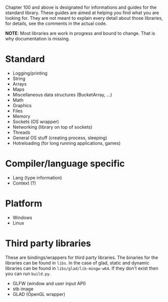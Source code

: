 Chapter 100 and above is designated for informations and guides for the standard library. These guides are aimed at helping you find what you are looking for. They are not meant to explain every detail about those libraries, for details, see the comments in the actual code.

**NOTE**: Most libraries are work in progress and bound to change. That is why documentation is missing.

# Standard
- Logging/printing
- String
- Arrays
- Maps
- Miscellaneous data structures (BucketArray, ...)
- Math
- Graphics
- Files
- Memory
- Sockets (OS wrapper)
- Networking (library on top of sockets)
- Threads
- General OS stuff (creating process, sleeping)
- Hotreloading (for long running applications, games)

# Compiler/language specific
- Lang (type information)
- Context (?)

# Platform
- Windows
- Linux

# Third party libraries
These are bindings/wrappers for third party libraries. The binaries for the libraries can be found in `libs`. In the case of glad, static and dynamic libraries can be found in `libs/glad/lib-mingw-w64`. If they don't exist then you can run `build.py`.

- GLFW (window and user input API)
- stb image
- GLAD (OpenGL wrapper)